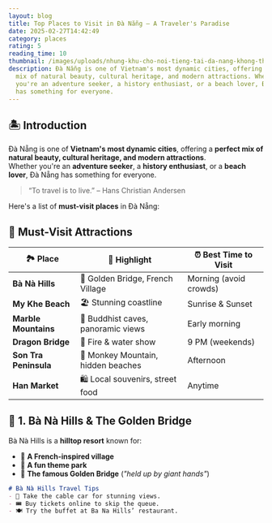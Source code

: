 ```yaml
---
layout: blog
title: Top Places to Visit in Đà Nẵng – A Traveler's Paradise
date: 2025-02-27T14:42:49
category: places
rating: 5
reading_time: 10
thumbnail: /images/uploads/nhung-khu-cho-noi-tieng-tai-da-nang-khong-the-bo-qua-scaled.jpg
description: Đà Nẵng is one of Vietnam's most dynamic cities, offering a perfect
  mix of natural beauty, cultural heritage, and modern attractions. Whether
  you're an adventure seeker, a history enthusiast, or a beach lover, Đà Nẵng
  has something for everyone.
---
```


## 🏝 Introduction  
Đà Nẵng is one of **Vietnam's most dynamic cities**, offering a **perfect mix of natural beauty, cultural heritage, and modern attractions**.  
Whether you're an **adventure seeker**, a **history enthusiast**, or a **beach lover**, Đà Nẵng has something for everyone.  

> “To travel is to live.” – Hans Christian Andersen  

Here's a list of **must-visit places** in Đà Nẵng:  

## 📍 Must-Visit Attractions  

| 🏞 Place | 🌟 Highlight | ⏰ Best Time to Visit |
|----------|------------|----------------------|
| **Bà Nà Hills** | 🌉 Golden Bridge, French Village | Morning (avoid crowds) |
| **My Khe Beach** | 🏖 Stunning coastline | Sunrise & Sunset |
| **Marble Mountains** | 🏯 Buddhist caves, panoramic views | Early morning |
| **Dragon Bridge** | 🐉 Fire & water show | 9 PM (weekends) |
| **Son Tra Peninsula** | 🌿 Monkey Mountain, hidden beaches | Afternoon |
| **Han Market** | 🛍 Local souvenirs, street food | Anytime |

## 🎡 1. Bà Nà Hills & The Golden Bridge  
Bà Nà Hills is a **hilltop resort** known for:  

- 🏰 **A French-inspired village**  
- 🎢 **A fun theme park**  
- 🌉 **The famous Golden Bridge** (*"held up by giant hands"*)  

```markdown
# Bà Nà Hills Travel Tips
- 🚠 Take the cable car for stunning views.
- 🎟 Buy tickets online to skip the queue.
- 🍽 Try the buffet at Ba Na Hills’ restaurant.

